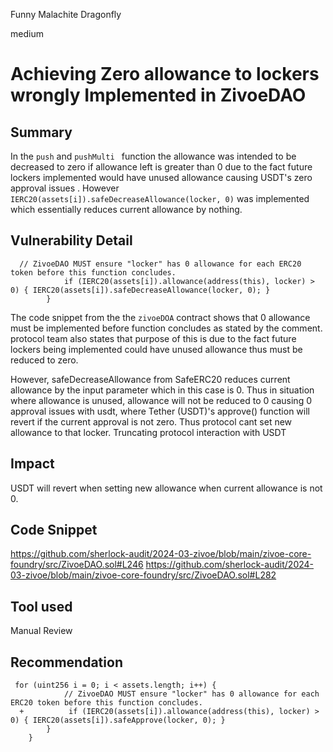 Funny Malachite Dragonfly

medium

# Achieving Zero allowance to lockers  wrongly Implemented in ZivoeDAO

## Summary
In the `push` and `pushMulti ` function the allowance was intended to be decreased to zero if allowance left is greater than 0 due to the fact future lockers implemented would have unused allowance causing USDT's zero approval issues . However `IERC20(assets[i]).safeDecreaseAllowance(locker, 0)` was implemented which essentially reduces current allowance by nothing.

## Vulnerability Detail
```solidity
  // ZivoeDAO MUST ensure "locker" has 0 allowance for each ERC20 token before this function concludes.
            if (IERC20(assets[i]).allowance(address(this), locker) > 0) { IERC20(assets[i]).safeDecreaseAllowance(locker, 0); }
        }
```
The code snippet from the the `zivoeDOA`  contract shows that 0 allowance must be implemented before function concludes as stated by the comment. protocol team also states that purpose of this is due to the fact future lockers being implemented could have unused allowance thus must be reduced to zero.

However, safeDecreaseAllowance from SafeERC20 reduces current allowance by the input parameter which in this case is 0. Thus in situation where allowance is unused, allowance will not be reduced to 0 causing 0 approval issues with usdt, where Tether (USDT)'s approve() function will revert if the current approval is not zero. Thus protocol cant set new allowance to that locker. Truncating protocol interaction with USDT
 
## Impact
USDT  will revert when setting new allowance when current allowance is not 0.
## Code Snippet
https://github.com/sherlock-audit/2024-03-zivoe/blob/main/zivoe-core-foundry/src/ZivoeDAO.sol#L246
https://github.com/sherlock-audit/2024-03-zivoe/blob/main/zivoe-core-foundry/src/ZivoeDAO.sol#L282
## Tool used

Manual Review

## Recommendation
```solidity
 for (uint256 i = 0; i < assets.length; i++) {
            // ZivoeDAO MUST ensure "locker" has 0 allowance for each ERC20 token before this function concludes.
  +          if (IERC20(assets[i]).allowance(address(this), locker) > 0) { IERC20(assets[i]).safeApprove(locker, 0); }
        }
    }
```
